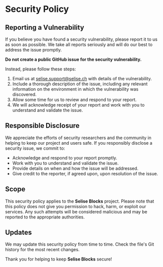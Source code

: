 # Security Policy

## Reporting a Vulnerability

If you believe you have found a security vulnerability, please report it to us as soon as possible. We take all reports seriously and will do our best to address the issue promptly.

**Do not create a public GitHub issue for the security vulnerability.**

Instead, please follow these steps:

1. Email us at [selise.support@selise.ch](mailto:blocks@selisegroup.com) with details of the vulnerability.
2. Include a thorough description of the issue, including any relevant information on the environment in which the vulnerability was discovered.
3. Allow some time for us to review and respond to your report.
4. We will acknowledge receipt of your report and work with you to understand and validate the issue.

## Responsible Disclosure

We appreciate the efforts of security researchers and the community in helping to keep our project and users safe. If you responsibly disclose a security issue, we commit to:

- Acknowledge and respond to your report promptly.
- Work with you to understand and validate the issue.
- Provide details on when and how the issue will be addressed.
- Give credit to the reporter, if agreed upon, upon resolution of the issue.

## Scope

This security policy applies to the **Selise Blocks** project. Please note that this policy does not give you permission to hack, harm, or exploit our services. Any such attempts will be considered malicious and may be reported to the appropriate authorities.

## Updates

We may update this security policy from time to time. Check the file's Git history for the most recent changes.

Thank you for helping to keep **Selise Blocks** secure!
